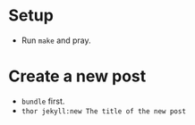 # Setup

- Run `make` and pray. 

# Create a new post

- `bundle` first.
- `thor jekyll:new The title of the new post`
